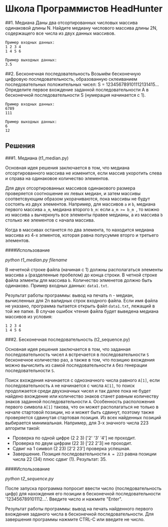 # Школа Программистов HeadHunter

##1. Медиана
Даны два отсортированных числовых массива одинаковой длины N. Найдите медиану числового массива длины 2N, содержащего все числа из двух данных массивов.

```
Пример входных данных:
1 2 3 4
1 4 5 6
```

```
Пример выходных данных:
3.5
```

##2. Бесконечная последовательность
Возьмём бесконечную цифровую последовательность, образованную склеиванием последовательных положительных чисел: S = 123456789101112131415...
Определите первое вхождение заданной последовательности A в бесконечной последовательности S (нумерация начинается с 1).

```
Пример входных данных:
6789
111
```

```
Пример выходных данных:
6
12
```

## Решения

###1. Медиана (t1_median.py)

Основная идея решения заключается в том, что медиана отсортированного массива не изменится, если массив
укоротить слева и справа на одинаковое количество элементов.

Для двух отсортированных массивов одинакового размера проверяется соотношение их левых медиан, и затем массивы 
соответсвующим образом укорачиваются, пока массивы не будут состоять из двух элементов.
Например, для массивов `a` и `b`, медиана первого массива `a_m`, медиана второго `b_m`:
если `a_m >= b_m `, то можно из массива `a` вычеркнуть все элементы правее медианы, а из массива `b`
столько же элементов с начала массива.

Когда в массивах останется по два элемента, то находится медиана массива из 4-х элментов, которая равна полусумме
вторго и третьего элементов.

####Использование

*python t1_median.py filename*

В нечетной строке файла (начиная с 1) должны располагаться элементы массива `a` (разделенные пробелом) 
до конца строки.
В четной строке файла элменты для массива `b`.
Количество элменетов должно быть одинаково. Пример входных данных: `data1.txt`.

Результат работы программы: вывод на печать  n - медиан, вычисленных для 2n валидных строк входного файла.
Если имя файла не указано, программа пытается открыть файл `data1.txt`, лежащий в той же папке.
В случае ошибок чтения файла будет выведена медиана массивов из условия:
```
1 2 3 4
1 4 5 6
```



###2. Бесконечная последовательность (t2_sequence.py)

Основная идея решения заключается в том, что заданная последовательность чисел `A` встречается в 
 последовательности `S` бесконечное количество раз, а также в том, что  позицию вхождения можно вычислить
  из самой последовательности `A` без генерации последовательности `S`.

Поиск вхождения начинается с однозначного числа равного `A[1]`, если последовательность `A`  не начинается
 с числа `A[1]`, то поиск продолжается среди двухзначных чисел и так далее пока не будет найдено 
 вхождение или количество знаков станет равным количеству знаков заданной последовательности `A`.
 Особенность расположения первого символа `A[1]` такова, что он может располагаться не только в начале 
 стартовой позиции, но и может быть сдвинут, поэтому также проверяется сдвинутая стартовая позиция. 
 Из всех найденных позиций выбирается минимальная.
 Например, для 3-х значного числа 223 алгоритм такой:

 - Проверка по одной цифре (2 2 3) ['2' '3' '4'] не проходит.
 - Проверка по двум цифрам (22 3) ['22 2'3] не проходит.
 - Сдвиг на 1 символ (2 23) [2'2 23'] проверка успешная.
 - Завершение. Позиция последовательности `A = 223` равна позиции числа 22 (34)
 плюс сдвиг (1). Результат: 35.

####Использование

*python t2_sequence.py*

После запуска программа попросит ввести число (последовательность цифр) для нахождения 
его позиции в бесконечной последовательности '123456789101112...'. Введите число и нажмите "Enter".

Результат работы программы: вывод на печать найденного первого вхождения заданого числа в бесконечной
 последовательности.
 Для завершения программы нажмите CTRL-C или введите не число.

